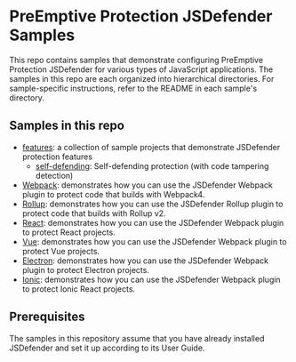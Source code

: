 # PreEmptive Protection JSDefender Samples

This repo contains samples that demonstrate configuring PreEmptive Protection JSDefender for various types of JavaScript applications. The samples in this repo are each organized into hierarchical directories. For sample-specific instructions, refer to the README in each sample's directory.

## Samples in this repo

- [features](features): a collection of sample projects that demonstrate JSDefender protection features
    - [self-defending](features/self-defending): Self-defending protection (with code tampering detection)
- [Webpack](Webpack): demonstrates how you can use the JSDefender Webpack plugin to protect code that builds with Webpack4.
- [Rollup](Rollup): demonstrates how you can use the JSDefender Rollup plugin to protect code that builds with Rollup v2.
- [React](React): demonstrates how you can use the JSDefender Webpack plugin to protect React projects.
- [Vue](Vue): demonstrates how you can use the JSDefender Webpack plugin to protect Vue projects.
- [Electron](Electron): demonstrates how you can use the JSDefender Webpack plugin to protect Electron projects.
- [Ionic](Ionic/Ionic5React17): demonstrates how you can use the JSDefender Webpack plugin to protect Ionic React projects.

## Prerequisites

The samples in this repository assume that you have already installed JSDefender and set it up according to its User Guide.